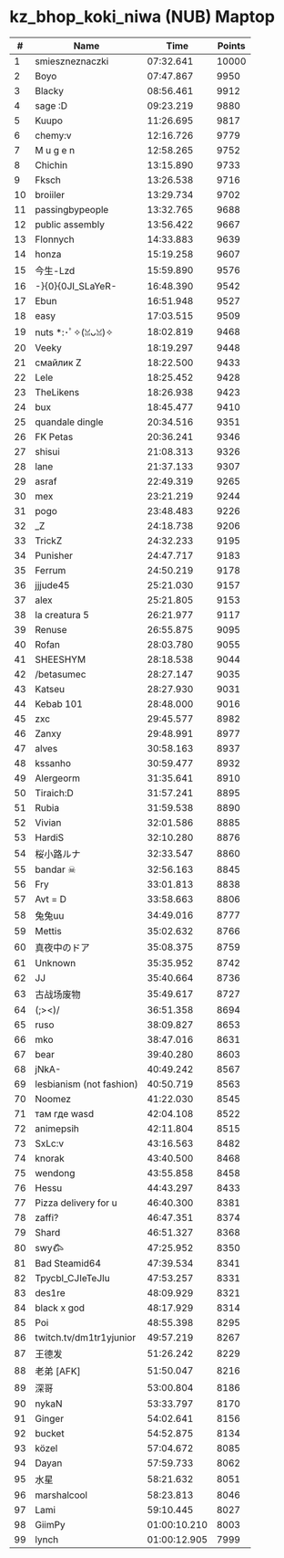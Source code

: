 # kz_bhop_koki_niwa (NUB) Maptop

|  # | Name | Time | Points |
|-------------- | -------------- | -------------- | -------------- | 
| 1 | smieszneznaczki | 07:32.641 | 10000 | 
| 2 | Boyo | 07:47.867 | 9950 | 
| 3 | Blacky | 08:56.461 | 9912 | 
| 4 | sage :D | 09:23.219 | 9880 | 
| 5 | Kuupo | 11:26.695 | 9817 | 
| 6 | chemy:v | 12:16.726 | 9779 | 
| 7 | M u g e n | 12:58.265 | 9752 | 
| 8 | Chichin | 13:15.890 | 9733 | 
| 9 | Fksch | 13:26.538 | 9716 | 
| 10 | broiiler | 13:29.734 | 9702 | 
| 11 | passingbypeople | 13:32.765 | 9688 | 
| 12 | public assembly | 13:56.422 | 9667 | 
| 13 | Flonnych | 14:33.883 | 9639 | 
| 14 | honza | 15:19.258 | 9607 | 
| 15 | 今生-Lzd | 15:59.890 | 9576 | 
| 16 | -}{0}{0JI_SLaYeR- | 16:48.390 | 9542 | 
| 17 | Ebun | 16:51.948 | 9527 | 
| 18 | easy | 17:03.515 | 9509 | 
| 19 | nuts *:･ﾟ✧(ꈍᴗꈍ)✧ | 18:02.819 | 9468 | 
| 20 | Veeky | 18:19.297 | 9448 | 
| 21 | смайлик Z | 18:22.500 | 9433 | 
| 22 | Lele | 18:25.452 | 9428 | 
| 23 | TheLikens | 18:26.938 | 9423 | 
| 24 | bux | 18:45.477 | 9410 | 
| 25 | quandale dingle | 20:34.516 | 9351 | 
| 26 | FK Petas | 20:36.241 | 9346 | 
| 27 | shisui | 21:08.313 | 9326 | 
| 28 | lane | 21:37.133 | 9307 | 
| 29 | asraf | 22:49.319 | 9265 | 
| 30 | mex | 23:21.219 | 9244 | 
| 31 | pogo | 23:48.483 | 9226 | 
| 32 | _Z | 24:18.738 | 9206 | 
| 33 | TrickZ | 24:32.233 | 9195 | 
| 34 | Punisher | 24:47.717 | 9183 | 
| 35 | Ferrum | 24:50.219 | 9178 | 
| 36 | jjjude45 | 25:21.030 | 9157 | 
| 37 | alex | 25:21.805 | 9153 | 
| 38 | la creatura 5 | 26:21.977 | 9117 | 
| 39 | Renuse | 26:55.875 | 9095 | 
| 40 | Rofan | 28:03.780 | 9055 | 
| 41 | SHEESHYM | 28:18.538 | 9044 | 
| 42 | /betasumec | 28:27.147 | 9035 | 
| 43 | Katseu | 28:27.930 | 9031 | 
| 44 | Kebab 101 | 28:48.000 | 9016 | 
| 45 | zxc | 29:45.577 | 8982 | 
| 46 | Zanxy | 29:48.991 | 8977 | 
| 47 | alves | 30:58.163 | 8937 | 
| 48 | kssanho | 30:59.477 | 8932 | 
| 49 | Alergeorm | 31:35.641 | 8910 | 
| 50 | Tiraich:D | 31:57.241 | 8895 | 
| 51 | Rubia | 31:59.538 | 8890 | 
| 52 | Vivian | 32:01.586 | 8885 | 
| 53 | HardiS | 32:10.280 | 8876 | 
| 54 | 桜小路ルナ | 32:33.547 | 8860 | 
| 55 | bandar ☠ | 32:56.163 | 8845 | 
| 56 | Fry | 33:01.813 | 8838 | 
| 57 | Avt = D | 33:58.663 | 8806 | 
| 58 | 兔兔uu | 34:49.016 | 8777 | 
| 59 | Mettis | 35:02.632 | 8766 | 
| 60 | 真夜中のドア | 35:08.375 | 8759 | 
| 61 | Unknown | 35:35.952 | 8742 | 
| 62 | JJ | 35:40.664 | 8736 | 
| 63 | 古战场废物 | 35:49.617 | 8727 | 
| 64 | (;><)/ | 36:51.358 | 8694 | 
| 65 | ruso | 38:09.827 | 8653 | 
| 66 | mko | 38:47.016 | 8631 | 
| 67 | bear | 39:40.280 | 8603 | 
| 68 | jNkA- | 40:49.242 | 8567 | 
| 69 | lesbianism (not fashion) | 40:50.719 | 8563 | 
| 70 | Noomez | 41:22.030 | 8545 | 
| 71 | там где wasd | 42:04.108 | 8522 | 
| 72 | animepsih | 42:11.804 | 8515 | 
| 73 | SxLc:v | 43:16.563 | 8482 | 
| 74 | knorak | 43:40.500 | 8468 | 
| 75 | wendong | 43:55.858 | 8458 | 
| 76 | Hessu | 44:43.297 | 8433 | 
| 77 | Pizza delivery for u | 46:40.300 | 8381 | 
| 78 | zaffi? | 46:47.351 | 8374 | 
| 79 | Shard | 46:51.327 | 8368 | 
| 80 | swy𐂃 | 47:25.952 | 8350 | 
| 81 | Bad Steamid64 | 47:39.534 | 8341 | 
| 82 | Tpycbl_CJIeTeJIu | 47:53.257 | 8331 | 
| 83 | des1re | 48:09.929 | 8321 | 
| 84 | black x god | 48:17.929 | 8314 | 
| 85 | Poi | 48:55.398 | 8295 | 
| 86 | twitch.tv/dm1tr1yjunior | 49:57.219 | 8267 | 
| 87 | 王德发 | 51:26.242 | 8229 | 
| 88 | 老弟 [AFK] | 51:50.047 | 8216 | 
| 89 | 深哥 | 53:00.804 | 8186 | 
| 90 | nykaN | 53:33.797 | 8170 | 
| 91 | Ginger | 54:02.641 | 8156 | 
| 92 | bucket | 54:52.875 | 8134 | 
| 93 | közel | 57:04.672 | 8085 | 
| 94 | Dayan | 57:59.733 | 8062 | 
| 95 | 水星 | 58:21.632 | 8051 | 
| 96 | marshalcool | 58:23.813 | 8046 | 
| 97 | Lami | 59:10.445 | 8027 | 
| 98 | GiimPy | 01:00:10.210 | 8003 | 
| 99 | lynch | 01:00:12.905 | 7999 | 

